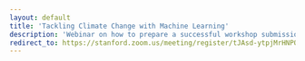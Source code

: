 ```yaml
---
layout: default
title: 'Tackling Climate Change with Machine Learning'
description: 'Webinar on how to prepare a successful workshop submission for NeurIPS 2020'
redirect_to: https://stanford.zoom.us/meeting/register/tJAsd-ytpjMrHNPQp6pNfhGWydNg0TCY02mw
---
```

